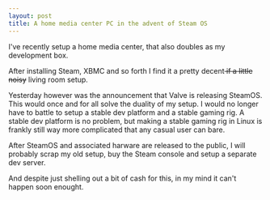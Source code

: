```yaml
---
layout: post
title: A home media center PC in the advent of Steam OS 
---
```


I've recently setup a home media center, that also doubles as my development box.

After installing Steam, XBMC and so forth I find it a pretty decent<del> if a little noisy</del> living room setup.

Yesterday however was the announcement that Valve is releasing SteamOS. This would once and for all solve the duality of my setup. I would no longer have to battle to setup a stable dev platform and a stable gaming rig. A stable dev platform is no problem, but making a stable gaming rig in Linux is frankly still way more complicated that any casual user can bare.

After SteamOS and associated harware are released to the public, I will probably scrap my old setup, buy the Steam console and setup a separate dev server.

And despite just shelling out a bit of cash for this, in my mind it can't happen soon enought.
